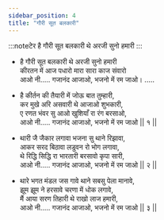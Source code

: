 ```yaml
---
sidebar_position: 4
title: "गौरी सूत बलकारी"
---
```


:::noteटेर
है गौरी सूत बलकारी थे अरजी सुनो हमारी
:::

- है गौरी सूत बलकारी थे अरजी सुनो हमारी <br/>
  कीरतन में आज पधारो मारा सारा काज संवारो <br/>
  आओ नी..... गजानंद आजाओ, भजनो में रम जाओ। .....

- है कीर्तन की तैयारी में जोऊ बात तुम्हारी, <br/>
  कर मुखे अरि असवारी थे आजाओ शुभकारी, <br/>
  ए रणत भंवर सु आओ खुशियाँ रा रंग बरसाओ, <br/>
  आओ नी..... गजानंद आजाओ, भजनो में रम जाओ || १ ||

- थारी जै जैकार लगावा भजना सु थाने रिझावा, <br/>
  आकर सरद बिठावा लडुवन रो भोग लगावा, <br/>
  थे रिद्धि सिद्धि रा भारतारी बरसावो कृपा सारी, <br/>
  आओ नी..... गजानंद आजाओ, भजनो में रम जाओ || २ ||

- थारे भगत मंडल जस गावे थाने सबसु पेला मानावे, <br/>
  झूम झूम ने हरसावे चरणा में धोक लगावे, <br/>
  मैं आया सरण तिहारी थे राखो लाज हमारी, <br/>
  आओ नी..... गजानंद आजाओ, भजनो में रम जाओ || ३ ||

